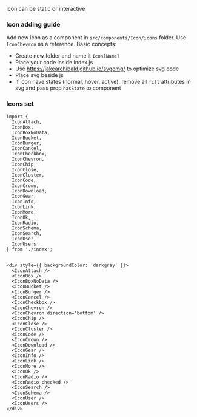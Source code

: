 Icon can be static or interactive

### Icon adding guide

Add new icon as a component in `src/components/Icon/icons` folder.
Use `IconChevron` as a reference. Basic concepts:

* Create new folder and name it `Icon[Name]`
* Place your code inside index.js
* Use https://jakearchibald.github.io/svgomg/ to optimize svg code
* Place svg beside js
* If icon have states (normal, hover, active), remove all `fill` attributes in svg and pass prop `hasState` to component

### Icons set

```
import {
  IconAttach,
  IconBox,
  IconBoxNoData,
  IconBucket,
  IconBurger,
  IconCancel,
  IconCheckbox,
  IconChevron,
  IconChip,
  IconClose,
  IconCluster,
  IconCode,
  IconCrown,
  IconDownload,
  IconGear,
  IconInfo,
  IconLink,
  IconMore,
  IconOk,
  IconRadio,
  IconSchema,
  IconSearch,
  IconUser,
  IconUsers
} from './index';


<div style={{ backgroundColor: 'darkgray' }}>
  <IconAttach />
  <IconBox />
  <IconBoxNoData />
  <IconBucket />
  <IconBurger />
  <IconCancel />
  <IconCheckbox />
  <IconChevron />
  <IconChevron direction='bottom' />
  <IconChip />
  <IconClose />
  <IconCluster />
  <IconCode />
  <IconCrown />
  <IconDownload />
  <IconGear />
  <IconInfo />
  <IconLink />
  <IconMore />
  <IconOk />
  <IconRadio />
  <IconRadio checked />
  <IconSearch />
  <IconSchema />
  <IconUser />
  <IconUsers />
</div>
```
